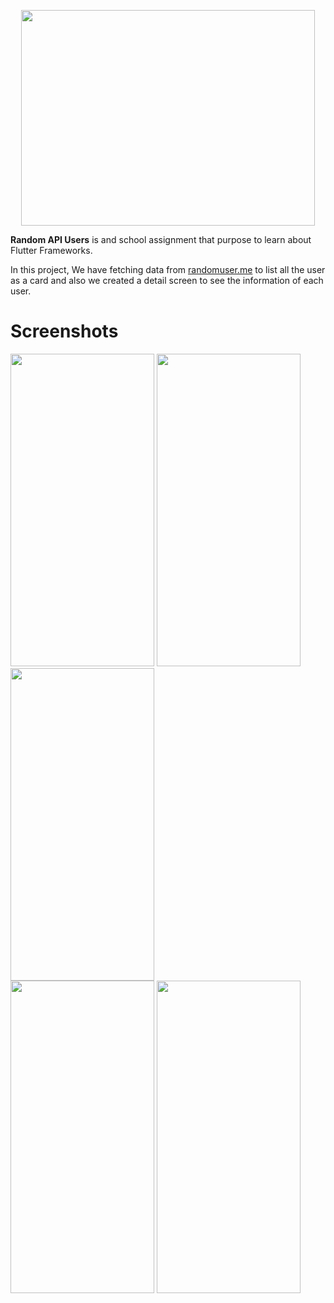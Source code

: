 <p align="center">
  <img width="470" height="345" src="https://lh3.googleusercontent.com/fife/ABSRlIp8ghjSCDrSvzSIDrTfywJbdWvuFZTLo29-es_7zVWbg2keoDMJ2cvrafkp6zCaMq8C8biStikWpOSqZYPl1_BoiNiQgH46qPwuGEoT5pYNP9VN7R5WCz5DRBBzCgn5utiTGoFGefTT9VvIRD1s2BEDP02fut0W66JLdV-h9c-5aQrtZ-Fpt9qZb1I0hGwS61ujvopMWDgbxj6qJlxSGs1iPLa5fZQujbXlQVkDz3CtacOok2aevkiPZURj30zG8YWTaZafFQZIKATXKAgEI3tqeK4lnYl4SglMhnoT8i90ZWFKyyKxtZ_AR2hXSpXytzxREtDynTX3jp2lCE5efWBXFjVuhXnymiIB-iu1ti5Fo5lmraWgpPKp7cJS2gYQYex0v9Jfjm4OfCAQ7vbGSwCFSFazy5bLvEFN2A4vUfy66MY1oSwkNO36f74esiEv0pz2AEkCeSL0vrgwKsGDpx4HBwOVIE4SFGvXO4cu06NhwvNWhkcYXy2SyASk-eFYdKvUxKfTLtFy2-G9KqhNDCIejQCFTOS1cAxhIUNUnM6QiVX2w5bGGCWjGzSuIv8baDm2AwU6J8OKDo0k3Iow9yeILThr1ZWbUQ-ussq-qmf2JZrO-IWQo35ECn84sd4vJ-4aWroQX3LCbUHIJCyt0Ie6NG_cIZoH1OZmVunHRzNiqiT039UPwQ4bPLXLyF2oME1KFBOZqBAnAWrF1gBL_pP5CgCIVd4qUA=w3360-h1878-ft" aria-hidden="true">
</p>

**Random API Users** is and school assignment that purpose to learn about Flutter Frameworks.  
 
  In this project, We have fetching data from <a href="https://randomuser.me/">randomuser.me</a> to list all the user as a card and also we created a detail screen   to see the information of each user.
  
# Screenshots

 <div style="display:inline-block">
   <img width="230" height="500" src="https://lh3.googleusercontent.com/fife/ABSRlIrr3-qNL7BTqL-eVn8rmWHETxR4o_zutj7h6CcCq4cW81XuOOJA-sqTrQeCDyyrg136dWiKnjEsrm96PX8HUxwIt1jJDrMhtQmSlgVNbCzTVeGZzc6tTZurQYaiWIpqqZFSNbAFRL6JPHC8nRxO_ayPAPJS65yqAS2C-ap9QvZsqOeTzlwAzmx91YCXOHlKYMs_svP3pAwBKULWVIHDlsqUWZvgZ93KKNb1QWXrIzwHDtx9-2QeL8wN1QDHCFtr726FRMkaO22acGo5Hd2sXvqSN-8NwKlaRnSHstEgz3GwDh0q5O2EGtOfoMIWgjEnwZXBL7C3CMoP-Z7LKXuIiM7aEQEYOS4Qu_5XxHGwJ2DPJrBS1lsVZoFqU86gCxktNt50jjErdnIlSaqXNIaWxCu7z1O6xr4u8W1WXdZNsIuhhoDc7TM3htwmjXVVlolr3pkds1tNZV9FS_lIdljA02aakffS_MJ4swyJrxsvmJ6cb4WwfR6RvSsedLYzb6r2c8O9IJ1_VnywmzXwGcDpomZ6o2Xy85bScobHT0GwXLTFoQhgPDpPXtUShtDZ7Jx1sJlhVxMhz6iaRzxDzgEvm9TkoaUrnfjhqPnXU4TkaIFTk06-LYF5Nn-fhnBz5QT6gIpy4GBazwSySXEyk9GtcaMXPMNcsjwTpglqKDayiVaztZFnHG1mrXTLjTI-7BHwLtoi4m4sGsFcVQKJ1HVAMJD1HfqA9PEt4Q=w3360-h1878-ft">
  <img width="230" height="500" src="https://lh3.googleusercontent.com/fife/ABSRlIquHj0_n0m6EzJXAQJMAKibbeh58pcU4trKRMmJ0C960-DJNM4gWdwIx-DxQIU7LnvNjg47BnVs6EsLPfj7FJv03YQRctvFSxOB2cyPWMhQe9L6t6egY9Gvz-THKiCClHBrpDGM7rA5VTx1UX62FJZC1whaxKntiXlbre6IqPjEY3ulzA7Kl_lLcYPT4rbQGy4C17exHkTc_cxxtw7XLJ_HS9TiBykTCmlMW2hzXxvniOtg6H22mxrxJZWBmtzZqDeTDjX4Yyk1tLsQZ27Qe6QZkJYoq0o7YtHPuDo_mVPTVXphJoCB8VUobW6mO4MHmKRN4-V9gXA-mNPB0lUehqTYOJHwYU1xzmLOgBioqt1r-FKNv0AHRpZP8ojzfeJGFnHptZ11Ha9OF4QxQfXHcCg97Xm9w5NXNwY4x8hDqcjwALCAsjYhs7wfhGqYVOr7MwLTeJEG-qKOMmmZTJnMDdaYZjlrQwjofeGvb14K-lBm4kljJKEpuCGfkulrI8irwpO08UXyK1rYb9QNQX8H5PJnTOVtw_ITfisF_cD5ptoH4PG4_eOfafhveof_obdIm-JCunNBc8yCQv5aR0HRVEXTk3KAeypWuwDaZ5Fg-XjPxNFDt06VCG-so2JtCNswY5hRZ6H7vnSfsRYKbxoTFaDed3CQuGDQsiHIGsJXrPDa8w3GL32eqjXMtC8WJ-aDReEnPX0Mn_vfCM0-yjuXh13CIIt-s9C5dA=w3360-h1878-ft">
  <img width="230" height="500" src="https://lh3.googleusercontent.com/fife/ABSRlIoZadteaa5S-m9kvwcbEhYacR7Zs9Xnwu5i2jeqhUeBCvrzTAPlLYZT2vQTGPl9BxXqbF544KzRyI83S5y1oh_ZOwmnBWXVFzo6SUJ1me3Xv4Y7m06dialYp_G02tD3bAZdnWZw8wJcrz53Oh0zX2VzX5OeqPaPIz-EeFUUWZrfR16x6VGvfyGGdruN4l3_jJDLgJiH-cDRE7QArr5En8Y0JxAM_ZhqmZA7yobHZ_SWdOzODzaFiNiAg8obBqZTqPJYkAsYmZLGlfDyk4fEzPOqDG9WNffHUGwx2yRcV5L0pViV4fuGnRjwYXOV1ykQg2_8rV7r7i8LNZCZYTBJrm5yugMI8txxEPcLH0GUTyeFuF_nrlZNC-I55-zS7saYos7nMhlbZvvMPHjx9ph1cgVoWNYqVv6o1CIELmOSCzD5T_QHYkm18xSBAwbYxjI_u_R42ha5-9Gn9CzKJuvWFCWv692zpGu_OAzIWk63kMQkno6Zpzq1IW8V1H30KyCQsPrzlw740l5H30RiplzaGQpxgpoCzSDfU2P3Nc0By8K6nnr0p6VbxjWtLDTLWDv6Sj1jD-5BPTvczNjrywrC750pHE6Gvxkc6vPrtg7QBnC2kH_sekj4y1CyoK6mbjZf-mHwR9VoH2s7rtKCHQ8MuzXoOYFM-S0g-PGaKIiwAbwV8Fn_D6hzDF0UDoUYM3I2ijkBtPpkFsW_koPbD7eM7GbA1AYFsqS9_g=w3360-h1878-ft">
 <div>
 <div style="display:inline-block">
   <img width="230" height="500" src="https://lh3.googleusercontent.com/fife/ABSRlIp40RrJBHl2dqG1OAz7wt0OdbqN6LYyLoL2kEYDvxnL_WrJWPhCuCYJCvIXxPiG_Q4okoIAHi6MbQgIflNfSzkEI7CAEC1V_CLrySqTBrIbWmaOixRus0-jf_gHTfRs6oswE0zkAD5Fsk9Zp0acgp366F-kWa1bYebHHXTlBwPyQWWqhhZs2JucmWDuES0GfUBoSxId-wA63z-k5BwJuqhy07MiynCnCuYI-usLD8HxrQ26HQ2q-RwFzOoiypHrFQEs8P1Pm-h_iyY_cGVkqbFWPnBCMf96qVZ9EqR97d82SbIr_xlQP8iGnbiBgrKA3hKrjWYNxvx2qEPF9vmkyUSugoXBymi7-qwn5TuLOoPX0PrWLPKKc0mgOYww7peA1RYmYI1kb5T6ZRiaq3NOdy5cHezxA31QeSnkT2zkMWqNPbkt30qpxsY54rPo43wfkvhTgeDd7KJqGURZXyKkZndmnajZpGABudxZe3fosZkLpgvwmaDMgoZ4MPKvR9bnHfAVwIyN5DVD1ZCElDtEn3fGf2XU_pWzbgDgO7dhn3F-7BKMtPqkwH1FjYB2FEEEqgrKJi2Cc_bAg87GeHs3CGeme8Hb9LNRsZ3mu07MUh05UX25HCG1oEupq3LcYEnLDd8SxBy41fT9NdyR0OHb3mCwmp8BWETKga2eDdWEX11kUbLIUk1OB1S-P8Sf09YiGC5jKaO-j1_93iAjCn1hn7RVfmssdO3xhg=w3360-h1878-ft">
   <img width="230" height="500" src="https://lh3.googleusercontent.com/fife/ABSRlIpYpWZdkwcwBWNflXjesNWRSjT61dR6FhJKV3HhOgEeaIhKhLFwXvd3S6E_nHzs1qX72IIOACtUvGEzHMS3ctHhmY-Fn2Ab_DtA-GMNed1PcW6SKxjlq3Lz4ekTxTIHNmvdGl3f8Q-ShRBTtpc3IqwFkIbZ2UXDK3Ru1KI6kUKzQh2OrE4LmyBw_gnD0icKPY5FT1VdRnXAukScJuyvZ3Z4FD7aXSRUycQF0pVWRCekXAYddc95PxqlnjBip0p7wKHdISVanQaAsVfIG9V7A8JzXm0-goQsBouYW1kn-DVeydr80MeSeBZFuXGiYKAQzegmUbJakCUMSQsQmVqhUoroqQ9pcNi3SdE7peB7Z2OGCjnvr4Enw2JzLFWcaFOPQgfL8yCrQ8SWuH4JgahZMX7Yemgux4FI4NXCKxzV76iUj9dv9Yr32_i8ZxDLExeC4o3Zt5CpYD7D_9LHFotJyJKaP5o0WCYOyYr5LKinC1v_nVuzixrN_YQy4cx2DLocviEQIxPQsxb85mYmKHje2km9j1mYW9IAC_982nfgbLB9Ry0Fw6qaAns7hmGVbbaLy-sWDfNf0-fwX-ARfCFYVjBrX8PdkKGrup-2mBwlAWWgYtOAPT1-KfIy4DgyfisdMi-ToO0XJvOz9y_yEEJflRuZkC_g1LcRq0f3p7GJgXAS5_EMOValM5vSIpJSi3ykPNc7Wrif78obqk4OBcq2ZbFeAwPHfiqExA=w3360-h1878-ft">
 </div>
